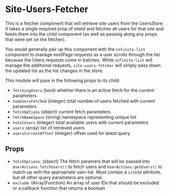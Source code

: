 Site-Users-Fetcher
==================

This is a fetcher component that will retrieve site users from the UsersStore. It takes a single required prop of siteId and fetches all users for that site and feeds them into the child component (as well as passing along any props that were set on the fetcher).

You would generally pair up this component with the `infinite-list` component to manage nextPage requests as a user scrolls through the list because the Users requests come in batches. While `infinite-list` will manage the additional requests, `site-users-fetcher` will simply pass down the updated list as the list changes in the store.

This module will pass in the following props to its child:

- `fetchingUsers` (bool) whether there is an active fetch for the current parameters
- `numUsersFetched` (integer) total number of users fetched with current parameters
- `fetchOptions` (object) current fetch parameters
- `fetchNameSpace` (string) namespace representing unique list
- `totalUsers` (integer) total available users with current parameters
- `users` (array) list of retrieved users
- `usersCurrentOffset` (integer) offset used for latest query

## Props
- `fetchOptions`: (object) The fetch paramers that will be passed into `UserActions.fetchUsers()` to fetch users and `UserActions.getUsers()` to match up with the appropriate user-list. Must contain a `siteId` attribute, but all other query parameters are optional.
- `exclude`: (Array|Function) An array of user IDs that should be excluded or a callback function that returns a boolean.
